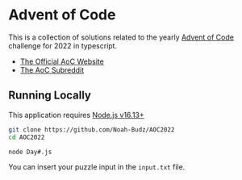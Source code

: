 # Advent of Code

This is a collection of solutions related to the yearly
[Advent of Code] challenge for 2022 in typescript.

[Advent of Code]: https://adventofcode.com/

* [The Official AoC Website](https://adventofcode.com/)
* [The AoC Subreddit](https://www.reddit.com/r/adventofcode/)

## Running Locally

This application requires [Node.js v16.13+](https://nodejs.org/en/download/)

```bash
git clone https://github.com/Noah-Budz/AOC2022
cd AOC2022

node Day#.js
```
You can insert your puzzle input in the `input.txt` file.